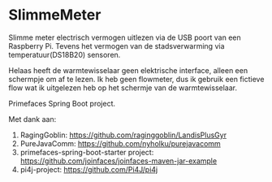 # SlimmeMeter
Slimme meter electrisch vermogen uitlezen via de USB poort van een Raspberry Pi.
Tevens het vermogen van de stadsverwarming via temperatuur(DS18B20) sensoren.

Helaas heeft de warmtewisselaar geen elektrische interface, alleen een schermpje om af te lezen.
Ik heb geen flowmeter, dus ik gebruik een fictieve flow wat ik uitgelezen heb op het schermje van de warmtewisselaar.

Primefaces Spring Boot project.

Met dank aan:

1) RagingGoblin: https://github.com/raginggoblin/LandisPlusGyr
2) PureJavaComm: https://github.com/nyholku/purejavacomm
3) primefaces-spring-boot-starter project: https://github.com/joinfaces/joinfaces-maven-jar-example
4) pi4j-project: https://github.com/Pi4J/pi4j
